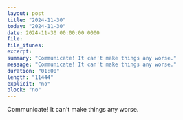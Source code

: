 ```yaml
---
layout: post
title: "2024-11-30"
today: "2024-11-30"
date: 2024-11-30 00:00:00 0000
file:
file_itunes:
excerpt:
summary: "Communicate! It can't make things any worse."
message: "Communicate! It can't make things any worse."
duration: "01:00"
length: "11444"
explicit: "no"
block: "no"
---
```

Communicate! It can't make things any worse.

